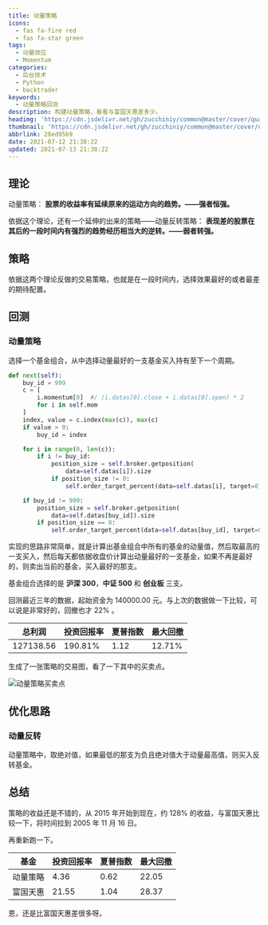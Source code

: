 ```yaml
---
title: 动量策略
icons:
  - fas fa-fire red
  - fas fa-star green
tags:
  - 动量效应
  - Momentum
categories:
  - 后台技术
  - Python
  - backtrader
keywords:
  - 动量策略回测
description: 构建动量策略，看看与富国天惠差多少。
headimg: 'https://cdn.jsdelivr.net/gh/zucchiniy/common@master/cover/quant.jpg'
thumbnail: 'https://cdn.jsdelivr.net/gh/zucchiniy/common@master/cover/quant.jpg'
abbrlink: 28ed95b9
date: 2021-07-12 21:38:22
updated: 2021-07-13 21:38:22
---
```


## 理论

动量策略： **股票的收益率有延续原来的运动方向的趋势。——强者恒强。**

依据这个理论，还有一个延伸的出来的策略——动量反转策略： **表现差的股票在其后的一段时间内有强烈的趋势经历相当大的逆转。——弱者转强。**

## 策略

依据这两个理论反做的交易策略，也就是在一段时间内，选择效果最好的或者最差的期待配置。

## 回测

### 动量策略

选择一个基金组合，从中选择动量最好的一支基金买入持有至下一个周期。

```python momentum
def next(self):
    buy_id = 999
    c = [
        i.momentum[0]  #/ (i.datas[0].close + i.datas[0].open) * 2
        for i in self.mom
    ]
    index, value = c.index(max(c)), max(c)
    if value > 0:
        buy_id = index

    for i in range(0, len(c)):
        if i != buy_id:
            position_size = self.broker.getposition(
                data=self.datas[i]).size
            if position_size != 0:
                self.order_target_percent(data=self.datas[i], target=0)

    if buy_id != 999:
        position_size = self.broker.getposition(
            data=self.datas[buy_id]).size
        if position_size == 0:
            self.order_target_percent(data=self.datas[buy_id], target=0.98)
```

实现的思路非常简单，就是计算出基金组合中所有的基金的动量值，然后取最高的一支买入，然后每天都依据收盘价计算出动量最好的一支基金，如果不再是最好的，则卖出当前的基金，买入最好的那支。

基金组合选择的是 **沪深 300**，**中证 500** 和 **创业板** 三支。

回测最近三年的数据，起始资金为 140000.00 元。与上次的数据做一下比较，可以说是非常好的，回撤也才 22% 。

| 总利润    | 投资回报率 | 夏普指数 | 最大回撤 |
|-----------|------------|----------|----------|
| 127138.56 | 190.81%    | 1.12     | 12.71%   |

生成了一张策略的交易图，看了一下其中的买卖点。

![动量策略买卖点](https://cdn.jsdelivr.net/gh/zucchiniy/common@master/images/momentum.png)

## 优化思路

### 动量反转

动量策略中，取绝对值，如果最低的那支为负且绝对值大于动量最高值，则买入反转基金。

## 总结

策略的收益还是不错的，从 2015 年开始到现在，约 128% 的收益，与富国天惠比较一下，将时间拉到 2005 年 11 月 16 日。

再重新跑一下。

| 基金         | 投资回报率 | 夏普指数 | 最大回撤 |
|--------------|------------|----------|----------|
| 动量策略     | 4.36       | 0.62     | 22.05    |
| 富国天惠     | 21.55      | 1.04     | 28.37    |

恩，还是比富国天惠差很多呀。

